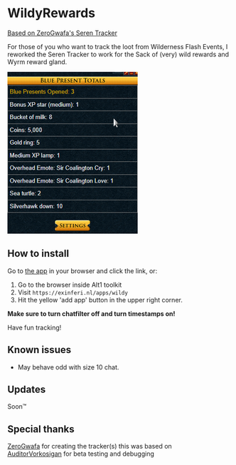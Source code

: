 # WildyRewards

[Based on ZeroGwafa's Seren Tracker](https://github.com/ZeroGwafa/SerenTracker/tree/master)

For those of you who want to track the loot from Wilderness Flash Events, I reworked the Seren Tracker to work for the Sack of (very) wild rewards and Wyrm reward gland.

![example](/assets/example.png)

## How to install

Go to [the app](https://exinferi.nl/apps/wildy) in your browser and click the link, or:

1. Go to the browser inside Alt1 toolkit
2. Visit `https://exinferi.nl/apps/wildy`
3. Hit the yellow 'add app' button in the upper right corner.

**Make sure to turn chatfilter off and turn timestamps on!**

Have fun tracking!

## Known issues  

* May behave odd with size 10 chat.

## Updates

Soon™

## Special thanks

[ZeroGwafa](https://github.com/ZeroGwafa) for creating the tracker(s) this was based on  
[AuditorVorkosigan](https://github.com/AuditorVorkosigan) for beta testing and debugging
